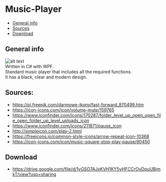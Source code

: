 # Music-Player
* [General info](#general-info) 
* [Sources](#sources)
* [Download](#download)
## General info
![alt text](https://i.imgur.com/nJRach9.png) \
Written in C# with WPF. <br>
Standard music player that includes all the required functions. <br>
It has a black, clear and modern design.
## Sources:
- https://pl.freepik.com/darmowe-ikony/fast-forward_870499.htm
- https://icon-icons.com/icon/volume-mute/159765
- https://www.iconfinder.com/icons/170287/folder_level_up_open_open_file_open_folder_up_level_uploads_icon
- https://www.iconfinder.com/icons/211871/pause_icon
- http://simpleicon.com/play-2.html
- https://freeicons.io/common-style-icons/arrow-repeat-icon-10368
- https://icon-icons.com/icon/music-square-stop-play-pause/80450
## Download
- https://drive.google.com/file/d/1yGSO7AJxKVH1KY5yHFCCrOvDpuUBjmkT/view?usp=sharing

